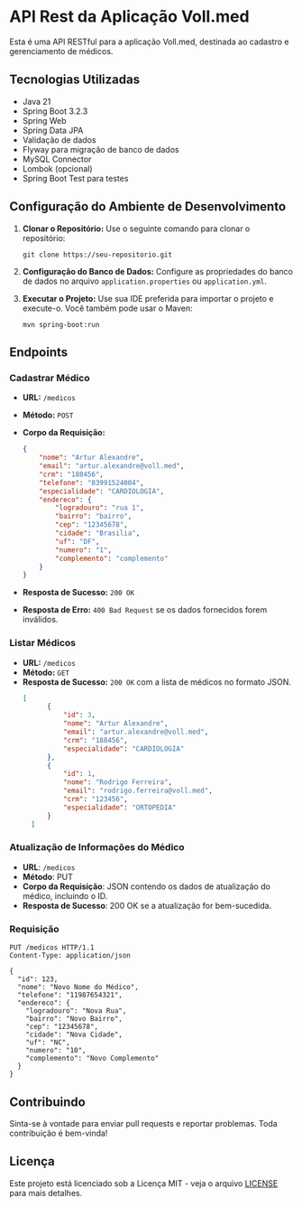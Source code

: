 # API Rest da Aplicação Voll.med

Esta é uma API RESTful para a aplicação Voll.med, destinada ao cadastro e gerenciamento de médicos.

## Tecnologias Utilizadas

- Java 21
- Spring Boot 3.2.3
- Spring Web
- Spring Data JPA
- Validação de dados
- Flyway para migração de banco de dados
- MySQL Connector
- Lombok (opcional)
- Spring Boot Test para testes

## Configuração do Ambiente de Desenvolvimento

1. **Clonar o Repositório:** Use o seguinte comando para clonar o repositório:

    ```
    git clone https://seu-repositorio.git
    ```

2. **Configuração do Banco de Dados:** Configure as propriedades do banco de dados no arquivo `application.properties` ou `application.yml`.

3. **Executar o Projeto:** Use sua IDE preferida para importar o projeto e execute-o. Você também pode usar o Maven:

    ```
    mvn spring-boot:run
    ```

## Endpoints

### Cadastrar Médico

- **URL:** `/medicos`
- **Método:** `POST`
- **Corpo da Requisição:**

    ```json
    {
        "nome": "Artur Alexandre",
        "email": "artur.alexandre@voll.med",
        "crm": "188456",
        "telefone": "83991524004",
        "especialidade": "CARDIOLOGIA",
        "endereco": {
            "logradouro": "rua 1",
            "bairro": "bairro",
            "cep": "12345678",
            "cidade": "Brasilia",
            "uf": "DF",
            "numero": "1",
            "complemento": "complemento"
        }
    }
    ```

- **Resposta de Sucesso:** `200 OK`
- **Resposta de Erro:** `400 Bad Request` se os dados fornecidos forem inválidos.

### Listar Médicos

- **URL:** `/medicos`
- **Método:** `GET`
- **Resposta de Sucesso:** `200 OK` com a lista de médicos no formato JSON.
  ```json
  [
		{
			"id": 3,
			"nome": "Artur Alexandre",
			"email": "artur.alexandre@voll.med",
			"crm": "188456",
			"especialidade": "CARDIOLOGIA"
		},
		{
			"id": 1,
			"nome": "Rodrigo Ferreira",
			"email": "rodrigo.ferreira@voll.med",
			"crm": "123456",
			"especialidade": "ORTOPEDIA"
		}
	]
    ```
 ### Atualização de Informações do Médico



- **URL**: `/medicos`
- **Método**: PUT
- **Corpo da Requisição**: JSON contendo os dados de atualização do médico, incluindo o ID.
- **Resposta de Sucesso**: 200 OK se a atualização for bem-sucedida.

### Requisição

```http
PUT /medicos HTTP/1.1
Content-Type: application/json

{
  "id": 123,
  "nome": "Novo Nome do Médico",
  "telefone": "11987654321",
  "endereco": {
    "logradouro": "Nova Rua",
    "bairro": "Novo Bairro",
    "cep": "12345678",
    "cidade": "Nova Cidade",
    "uf": "NC",
    "numero": "10",
    "complemento": "Novo Complemento"
  }
}

```
## Contribuindo

Sinta-se à vontade para enviar pull requests e reportar problemas. Toda contribuição é bem-vinda!

## Licença

Este projeto está licenciado sob a Licença MIT - veja o arquivo [LICENSE](LICENSE) para mais detalhes.
